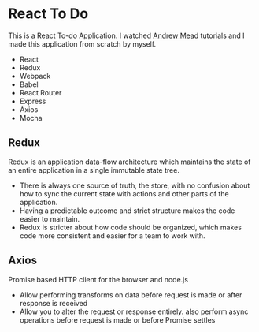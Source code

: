 # React To Do
This is a React To-do Application.
I watched [Andrew Mead](http://www.mead.io) tutorials and I made this application from scratch by myself.

* React
* Redux
* Webpack
* Babel
* React Router
* Express
* Axios
* Mocha

## Redux
Redux is an application data-flow architecture which maintains the state of an entire application in a single immutable state tree.
* There is always one source of truth, the store, with no confusion about how to sync the current state with actions and other parts of the application.
* Having a predictable outcome and strict structure makes the code easier to maintain.
* Redux is stricter about how code should be organized, which makes code more consistent and easier for a team to work with.

## Axios
Promise based HTTP client for the browser and node.js
* Allow performing transforms on data before request is made or after response is received
* Allow you to alter the request or response entirely. also perform async operations before request is made or before Promise settles


